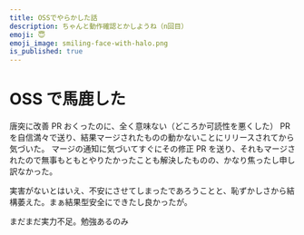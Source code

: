 ```yaml
---
title: OSSでやらかした話
description: ちゃんと動作確認とかしようね（n回目）
emoji: 😇
emoji_image: smiling-face-with-halo.png
is_published: true
---
```


# OSS で馬鹿した

唐突に改善 PR おくったのに、全く意味ない（どころか可読性を悪くした） PR を自信満々で送り、結果マージされたものの動かないことにリリースされてから気づいた。
マージの通知に気づいてすぐにその修正 PR を送り、それもマージされたので無事もともとやりたかったことも解決したものの、かなり焦ったし申し訳なかった。

実害がないとはいえ、不安にさせてしまったであろうことと、恥ずかしさから結構萎えた。まぁ結果型安全にできたし良かったが。

まだまだ実力不足。勉強あるのみ
